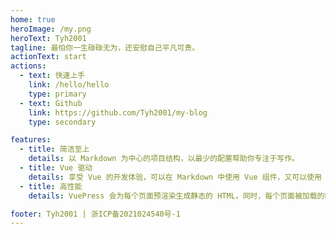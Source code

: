 ```yaml
---
home: true
heroImage: /my.png
heroText: Tyh2001
tagline: 最怕你一生碌碌无为，还安慰自己平凡可贵。
actionText: start
actions:
  - text: 快速上手
    link: /hello/hello
    type: primary
  - text: Github
    link: https://github.com/Tyh2001/my-blog
    type: secondary

features:
  - title: 简洁至上
    details: 以 Markdown 为中心的项目结构，以最少的配置帮助你专注于写作。
  - title: Vue 驱动
    details: 享受 Vue 的开发体验，可以在 Markdown 中使用 Vue 组件，又可以使用 Vue 来开发自定义主题。
  - title: 高性能
    details: VuePress 会为每个页面预渲染生成静态的 HTML，同时，每个页面被加载的时候，将作为 SPA 运行。

footer: Tyh2001 | 浙ICP备2021024540号-1
---
```

